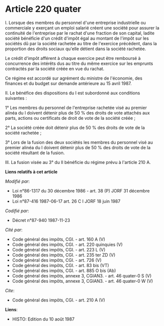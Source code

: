 # Article 220 quater

I. Lorsque des membres du personnel d'une entreprise industrielle ou commerciale y exerçant un emploi salarié créent une
société pour assurer la continuité de l'entreprise par le rachat d'une fraction de son capital, ladite société bénéficie d'un
crédit d'impôt égal au montant de l'impôt sur les sociétés dû par la société rachetée au titre de l'exercice précédent, dans
la proportion des droits sociaux qu'elle détient dans la société rachetée. 

Le crédit d'impôt afférent à chaque exercice peut être remboursé à concurrence des intérêts dus au titre du même exercice sur
les emprunts contractés par la société créée en vue du rachat. 

Ce régime est accordé sur agrément du ministre de l'économie, des finances et du budget sur demande antérieure au 15 avril
1987. 

II. Le bénéfice des dispositions du I est subordonné aux conditions suivantes : 

1° Les membres du personnel de l'entreprise rachetée visé au premier alinéa du I doivent détenir plus de 50 % des droits de
vote attachés aux parts, actions ou certificats de droit de vote de la société créée ; 

2° La société créée doit détenir plus de 50 % des droits de vote de la société rachetée ; 

3° Lors de la fusion des deux sociétés les membres du personnel visé au premier alinéa du I doivent détenir plus de 50 % des
droits de vote de la société résultant de la fusion. 

III. La fusion visée au 3° du II bénéficie du régime prévu à l'article 210 A.

**Liens relatifs à cet article**

_Modifié par_:

  - Loi n°86-1317 du 30 décembre 1986 - art. 38 (P) JORF 31 décembre 1986
  - Loi n°87-416 1987-06-17 art. 26 C I JORF 18 juin 1987

_Codifié par_:

  - Décret n°87-940 1987-11-23

_Cité par_:

  - Code général des impôts, CGI. - art. 160 A (V)
  - Code général des impôts, CGI. - art. 220 quinquies (V)
  - Code général des impôts, CGI. - art. 223 L (V)
  - Code général des impôts, CGI. - art. 235 ter ZD (V)
  - Code général des impôts, CGI. - art. 726 (V)
  - Code général des impôts, CGI. - art. 83 bis (VT)
  - Code général des impôts, CGI. - art. 885 O bis (Ab)
  - Code général des impôts, annexe 3, CGIAN3. - art. 46 quater-0 S (V)
  - Code général des impôts, annexe 3, CGIAN3. - art. 46 quater-0 W (V)

_Cite_:

  - Code général des impôts, CGI. - art. 210 A (V)

**Liens**:

  - HISTO: Edition du 10 août 1987
